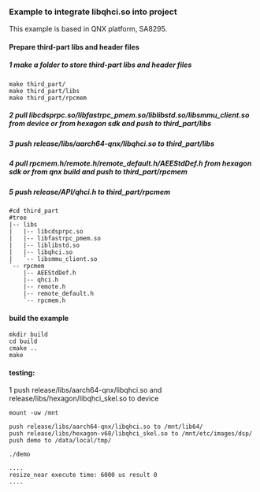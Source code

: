 ### Example to integrate libqhci.so  into  project



This example is based in QNX platform, SA8295.

#### Prepare third-part  libs and header files

##### 1 make a folder to store third-part libs and header files

```
make third_part/
make third_part/libs
make third_part/rpcmem
```

##### 2 pull libcdsprpc.so/libfastrpc_pmem.so/liblibstd.so/libsmmu_client.so from device or from hexagon sdk and push to third_part/libs

##### 3 push release/libs/aarch64-qnx/libqhci.so to third_part/libs

##### 4 pull rpcmem.h/remote.h/remote_default.h/AEEStdDef.h from hexagon sdk or from qnx build and push to  third_part/rpcmem

##### 5 push release/API/qhci.h to  third_part/rpcmem



```
#cd third_part
#tree
|-- libs
|   |-- libcdsprpc.so
|   |-- libfastrpc_pmem.so
|   |-- liblibstd.so
|   |-- libqhci.so
|   `-- libsmmu_client.so
`-- rpcmem
    |-- AEEStdDef.h
    |-- qhci.h
    |-- remote.h
    |-- remote_default.h
    `-- rpcmem.h
```

#### build the example

```
mkdir build
cd build
cmake ..
make
```



#### testing:

1 push release/libs/aarch64-qnx/libqhci.so and release/libs/hexagon/libqhci_skel.so to device

```
mount -uw /mnt

push release/libs/aarch64-qnx/libqhci.so to /mnt/lib64/
push release/libs/hexagon-v68/libqhci_skel.so to /mnt/etc/images/dsp/
push demo to /data/local/tmp/
```



```
./demo

....
resize_near execute time: 6000 us result 0
....
```

